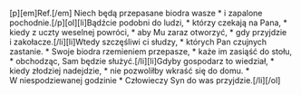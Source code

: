 [p][em]Ref.[/em] Niech będą przepasane biodra wasze * i zapalone pochodnie.[/p][ol][li]Bądźcie podobni do ludzi, * którzy czekają na Pana, * kiedy z uczty weselnej powróci, * aby Mu zaraz otworzyć, * gdy przyjdzie i zakołacze.[/li][li]Wtedy szczęśliwi ci słudzy, * których Pan czujnych zastanie. * Swoje biodra rzemieniem przepasze, * każe im zasiąść do stołu, * obchodząc, Sam będzie służyć.[/li][li]Gdyby gospodarz to wiedział, * kiedy złodziej nadejdzie, * nie pozwoliłby wkraść się do domu. * W niespodziewanej godzinie * Człowieczy Syn do was przyjdzie.[/li][/ol]
